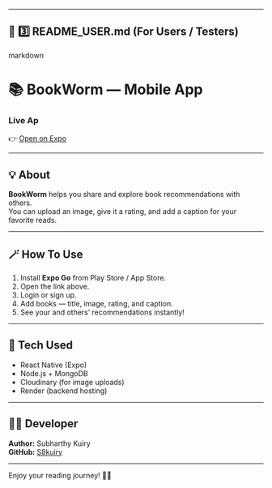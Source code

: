 
---

## 📱 **3️⃣ README_USER.md (For Users / Testers)**

markdown
# 📚 BookWorm — Mobile App

### Live Ap
👉 [Open on Expo](https://expo.dev/preview/update?message=Initial+public+release&updateRuntimeVersion=1.0.0&createdAt=2025-10-30T07%3A51%3A43.632Z&slug=exp&projectId=c3f9ea10-79dc-4d09-bf0b-3c9fcd9d2bda&group=a2e8b885-f127-4294-9649-762515d61b17)

---

## 💡 About
**BookWorm** helps you share and explore book recommendations with others.  
You can upload an image, give it a rating, and add a caption for your favorite reads.

---

## 🪄 How To Use
1. Install **Expo Go** from Play Store / App Store.  
2. Open the link above.  
3. Login or sign up.  
4. Add books — title, image, rating, and caption.  
5. See your and others’ recommendations instantly!

---

## 🧠 Tech Used
- React Native (Expo)
- Node.js + MongoDB
- Cloudinary (for image uploads)
- Render (backend hosting)

---

## 🧑‍💻 Developer
**Author:** Subharthy Kuiry  
**GitHub:** [S8kuiry](https://github.com/S8kuiry)

---

Enjoy your reading journey! 📖✨
